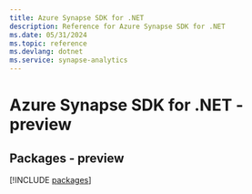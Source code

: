 ```yaml
---
title: Azure Synapse SDK for .NET
description: Reference for Azure Synapse SDK for .NET
ms.date: 05/31/2024
ms.topic: reference
ms.devlang: dotnet
ms.service: synapse-analytics
---
```

# Azure Synapse SDK for .NET - preview
## Packages - preview
[!INCLUDE [packages](synapse-index.md)]